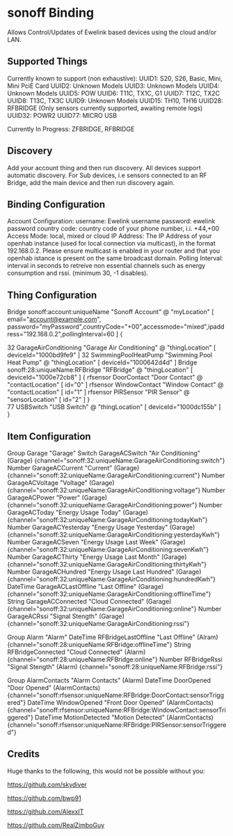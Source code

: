 # sonoff Binding

Allows Control/Updates of Ewelink based devices using the cloud and/or LAN.

## Supported Things

Currently known to support (non exhaustive):
UUID1: S20, S26, Basic, Mini, Mini PciE Card
UUID2: Unknown Models
UUID3: Unknown Models
UUID4: Unknown Models
UUID5: POW
UUID6: T11C, TX1C, G1
UUID7: T12C, TX2C
UUID8: T13C, TX3C
UUID9: Unknown Models
UUID15: TH10, TH16
UUID28: RFBRIDGE (Only sensors currently supported, awaiting remote logs)
UUID32: POWR2
UUID77: MICRO USB

Currently In Progress:
ZFBRIDGE, RFBRIDGE

## Discovery

Add your account thing and then run discovery.  All devices support automatic discovery.
For Sub devices, i.e sensors connected to an RF Bridge, add the main device and then run discovery again.

## Binding Configuration

Account Configuration:
username: Ewelink username
password: ewelink password
country code: country code of your phone number, i.i. +44,+00
Access Mode: local, mixed or cloud
IP Address: The IP Address of your openhab instance (used for local connection via multicast), in the format 192.168.0.2.  Please ensure multicast is enabled in your router and that you openhab istance is present on the same broadcast domain.
Polling Interval: interval in seconds to retreive non essential channels such as energy consumption and rssi. (minimum 30, -1 disables).

## Thing Configuration

Bridge sonoff:account:uniqueName "Sonoff Account" @ "myLocation" 
[ email="account@example.com", password="myPassword",countryCode="+00",accessmode="mixed",ipaddress="192.168.0.2",pollingInterval=60 ] {

32 		    GarageAirConditioning		    "Garage Air Conditioning" 	@ "thingLocation"	[ deviceId="1000bd9fe9" ]
32 		    SwimmingPoolHeatPump		    "Swimming Pool Heat Pump" 	@ "thingLocation"	[ deviceId="1000642d4d" ]
Bridge 		sonoff:28:uniqueName:RFBridge 	"RFBridge" 			        @ "thingLocation" 	[ deviceId="1000e72cb8" ] 
{
rfsensor	DoorContact		                "Door Contact"		        @ "contactLocation"	[ id="0" ]
rfsensor	WindowContact		            "Window Contact"	        @ "contactLocation"	[ id="1" ]
rfsensor	PIRSensor		                "PIR Sensor"		        @ "sensorLocation"	[ id="2" ]
}	
77		    USBSwitch			            "USB Switch"			    @ "thingLocation"	[ deviceId="1000dc155b" ]	
}

## Item Configuration

Group			Garage						"Garage"
Switch			GarageACSwitch				"Air Conditioning"				(Garage) 			{channel="sonoff:32:uniqueName:GarageAirConditioning:switch"}
Number			GarageACCurrent				"Current"						(Garage) 			{channel="sonoff:32:uniqueName:GarageAirConditioning:current"}
Number			GarageACVoltage				"Voltage"						(Garage) 			{channel="sonoff:32:uniqueName:GarageAirConditioning:voltage"}
Number			GarageACPower				"Power"							(Garage) 			{channel="sonoff:32:uniqueName:GarageAirConditioning:power"}
Number			GarageACToday				"Energy Usage Today"			(Garage) 			{channel="sonoff:32:uniqueName:GarageAirConditioning:todayKwh"}
Number			GarageACYesterday			"Energy Usage Yesterday"		(Garage) 			{channel="sonoff:32:uniqueName:GarageAirConditioning:yesterdayKwh"}
Number			GarageACSeven				"Energy Usage Last Week"		(Garage) 			{channel="sonoff:32:uniqueName:GarageAirConditioning:sevenKwh"}
Number			GarageACThirty				"Energy Usage Last Month"		(Garage) 			{channel="sonoff:32:uniqueName:GarageAirConditioning:thirtyKwh"}
Number			GarageACHundred				"Energy Usage Last Hundred"		(Garage) 			{channel="sonoff:32:uniqueName:GarageAirConditioning:hundredKwh"}
DateTime		GarageACLastOffline			"Last Offline"					(Garage)			{channel="sonoff:32:uniqueName:GarageAirConditioning:offlineTime"}
String			GarageACConnected			"Cloud Connected"				(Garage)			{channel="sonoff:32:uniqueName:GarageAirConditioning:online"}
Number			GarageACRssi				"Signal Stength"				(Garage)			{channel="sonoff:32:uniqueName:GarageAirConditioning:rssi"}

Group			Alarm						"Alarm"
DateTime		RFBridgeLastOffline			"Last Offline"					(Alram)				{channel="sonoff:28:uniqueName:RFBridge:offlineTime"}
String			RFBridgeConnected			"Cloud Connected"				(Alarm)				{channel="sonoff:28:uniqueName:RFBridge:online"}
Number			RFBridgeRssi				"Signal Stength"				(Alarm)				{channel="sonoff:28:uniqueName:RFBridge:rssi"}

Group			AlarmContacts				"Alarm Contacts"				(Alarm)
DateTime		DoorOpened					"Door Opened"					(AlarmContacts) 	{channel="sonoff:rfsensor:uniqueName:RFBridge:DoorContact:sensorTriggered"}
DateTime		WindowOpened				"Front Door Opened"				(AlarmContacts) 	{channel="sonoff:rfsensor:uniqueName:RFBridge:WindowContact:sensorTriggered"}
DateTime		MotionDetected				"Motion Detected"				(AlarmContacts) 	{channel="sonoff:rfsensor:uniqueName:RFBridge:PIRSensor:sensorTriggered"}

## Credits

Huge thanks to the following, this would not be possible without you:

https://github.com/skydiver

https://github.com/bwp91

https://github.com/AlexxIT

https://github.com/RealZimboGuy
